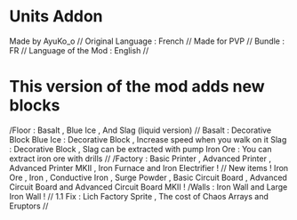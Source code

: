 # Units Addon
Made by AyuKo_o // 
Original Language : French //
 Made for PVP // 
 Bundle : FR // 
 Language of the Mod : English //
  # This version of the mod adds new blocks 
  /Floor : Basalt , Blue Ice , And Slag (liquid version) //
   Basalt : Decorative Block 
   Blue Ice : Decorative Block , Increase speed when you walk on it 
   Slag : Decorative Block , Slag can be extracted with pump 
   Iron Ore : You can extract iron ore with drills //
   /Factory : Basic Printer , Advanced Printer , Advanced Printer MKII , Iron Furnace and Iron Electrifier ! 
   // New items ! Iron Ore , Iron , Conductive Iron , Surge Powder , Basic Circuit Board , Advanced Circuit Board and Advanced Circuit Board MKII !
   /Walls : Iron Wall and Large Iron Wall ! //
1.1 Fix : Lich Factory Sprite , The cost of Chaos Arrays and Eruptors //

